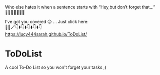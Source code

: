 Who else hates it when a sentence starts with “Hey,but don’t forget that…” 🙈🙋‍♀️🙋‍♀️🙋‍♀️

I’ve got you covered 😉 ... 
Just click here: <br>
💁‍♀️🪄👇⬇️👇⬇️👇⬇️👇⬇️👇 <br>
https://lucy444sarah.github.io/ToDoList/


# ToDoList
A cool To-Do List so you won't forget your tasks ;)
